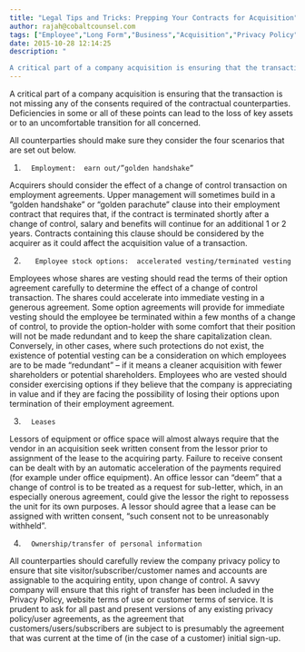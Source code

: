 ```yaml
---
title: "Legal Tips and Tricks: Prepping Your Contracts for Acquisition"
author: rajah@cobaltcounsel.com
tags: ["Employee","Long Form","Business","Acquisition","Privacy Policy","Assignment","Mergers and Acquisition","Rajah","Option Agreement"]
date: 2015-10-28 12:14:25
description: "

A critical part of a company acquisition is ensuring that the transaction is not missing any of the consents required of the contractual counterpa..."
---
```


A critical part of a company acquisition is ensuring that the transaction is not missing any of the consents required of the contractual counterparties.   Deficiencies in some or all of these points can lead to the loss of key assets or to an uncomfortable transition for all concerned.

All counterparties should make sure they consider the four scenarios that are set out below.

1.       Employment:  earn out/”golden handshake”

Acquirers should consider the effect of a change of control transaction on employment agreements.  Upper management will sometimes build in a “golden handshake” or “golden parachute” clause into their employment contract that requires that, if the contract is terminated shortly after a change of control, salary and benefits will continue for an additional 1 or 2 years.   Contracts containing this clause should be considered by the acquirer as it could affect the acquisition value of a transaction.

2.        Employee stock options:  accelerated vesting/terminated vesting

Employees whose shares are vesting should read the terms of their option agreement carefully to determine the effect of a change of control transaction.  The shares could accelerate into immediate vesting in a generous agreement.  Some option agreements will provide for immediate vesting should the employee be terminated within a few months of a change of control, to provide the option-holder with some comfort that their position will not be made redundant and to keep the share capitalization clean.  Conversely, in other cases, where such protections do not exist, the existence of potential vesting can be a consideration on which employees are to be made “redundant” – if it means a cleaner acquisition with fewer shareholders or potential shareholders.  Employees who are vested should consider exercising options if they believe that the company is appreciating in value and if they are facing the possibility of losing their options upon termination of their employment agreement.

3.       Leases

Lessors of equipment or office space will almost always require that the vendor in an acquisition seek written consent from the lessor prior to assignment of the lease to the acquiring party.  Failure to receive consent can be dealt with by an automatic acceleration of the payments required (for example under office equipment).  An office lessor can “deem” that a change of control is to be treated as a request for sub-letter, which, in an especially onerous agreement, could give the lessor the right to repossess the unit for its own purposes.  A lessor should agree that a lease can be assigned with written consent, “such consent not to be unreasonably withheld”.

4.       Ownership/transfer of personal information

All counterparties should carefully review the company privacy policy to ensure that site visitor/subscriber/customer names and accounts are assignable to the acquiring entity, upon change of control.  A savvy company will ensure that this right of transfer has been included in the Privacy Policy, website terms of use or customer terms of service.  It is prudent to ask for all past and present versions of any existing privacy policy/user agreements, as the agreement that customers/users/subscribers are subject to is presumably the agreement that was current at the time of (in the case of a customer) initial sign-up.